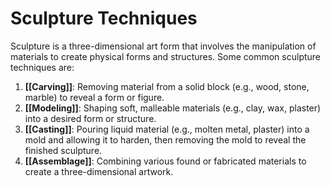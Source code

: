 # Sculpture Techniques

Sculpture is a three-dimensional art form that involves the manipulation of materials to create physical forms and structures. Some common sculpture techniques are:

1. **[[Carving]]**: Removing material from a solid block (e.g., wood, stone, marble) to reveal a form or figure.
2. **[[Modeling]]**: Shaping soft, malleable materials (e.g., clay, wax, plaster) into a desired form or structure.
3. **[[Casting]]**: Pouring liquid material (e.g., molten metal, plaster) into a mold and allowing it to harden, then removing the mold to reveal the finished sculpture.
4. **[[Assemblage]]**: Combining various found or fabricated materials to create a three-dimensional artwork.